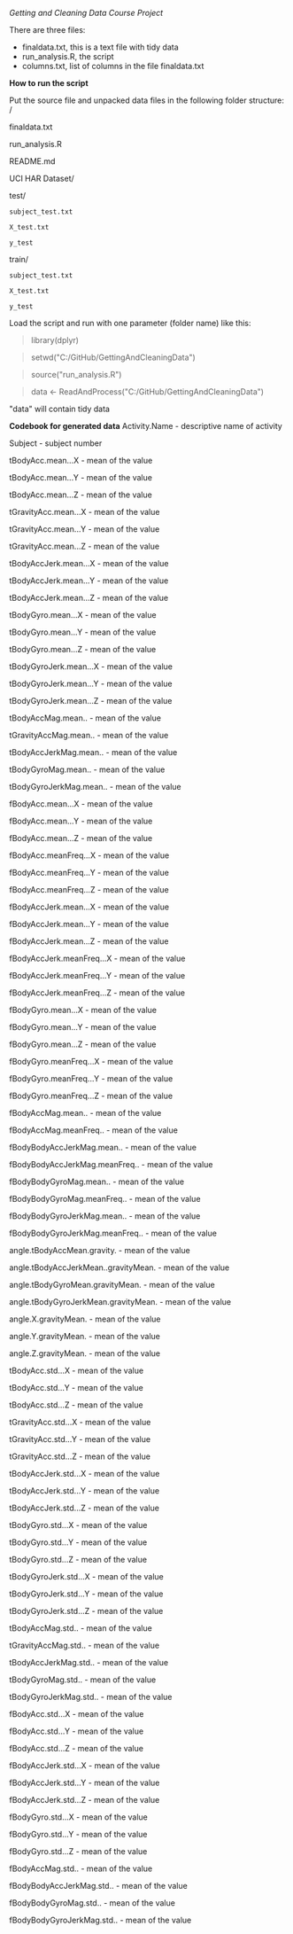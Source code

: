 *Getting and Cleaning Data Course Project*

There are three files:
- finaldata.txt, this is a text file with tidy data
- run_analysis.R, the script
- columns.txt, list of columns in the file finaldata.txt

**How to run the script**

Put the source file and unpacked data files in the following folder structure:
/

  finaldata.txt

  run_analysis.R
  
  README.md

  UCI HAR Dataset/

  test/

	subject_test.txt

	X_test.txt

	y_test

  train/

	subject_test.txt

	X_test.txt

	y_test

Load the script and run with one parameter (folder name) like this:

> library(dplyr)

> setwd("C:/GitHub/GettingAndCleaningData")

> source("run_analysis.R")

> data <- ReadAndProcess("C:/GitHub/GettingAndCleaningData")

"data" will contain tidy data

**Codebook for generated data**
Activity.Name - descriptive name of activity

Subject - subject number

tBodyAcc.mean...X - mean of the value

tBodyAcc.mean...Y - mean of the value


tBodyAcc.mean...Z - mean of the value

tGravityAcc.mean...X - mean of the value

tGravityAcc.mean...Y - mean of the value

tGravityAcc.mean...Z - mean of the value

tBodyAccJerk.mean...X - mean of the value

tBodyAccJerk.mean...Y - mean of the value

tBodyAccJerk.mean...Z - mean of the value

tBodyGyro.mean...X - mean of the value

tBodyGyro.mean...Y - mean of the value

tBodyGyro.mean...Z - mean of the value

tBodyGyroJerk.mean...X - mean of the value

tBodyGyroJerk.mean...Y - mean of the value

tBodyGyroJerk.mean...Z - mean of the value

tBodyAccMag.mean.. - mean of the value

tGravityAccMag.mean.. - mean of the value

tBodyAccJerkMag.mean.. - mean of the value

tBodyGyroMag.mean.. - mean of the value

tBodyGyroJerkMag.mean.. - mean of the value

fBodyAcc.mean...X - mean of the value

fBodyAcc.mean...Y - mean of the value

fBodyAcc.mean...Z - mean of the value

fBodyAcc.meanFreq...X - mean of the value

fBodyAcc.meanFreq...Y - mean of the value

fBodyAcc.meanFreq...Z - mean of the value

fBodyAccJerk.mean...X - mean of the value

fBodyAccJerk.mean...Y - mean of the value

fBodyAccJerk.mean...Z - mean of the value

fBodyAccJerk.meanFreq...X - mean of the value

fBodyAccJerk.meanFreq...Y - mean of the value

fBodyAccJerk.meanFreq...Z - mean of the value

fBodyGyro.mean...X - mean of the value

fBodyGyro.mean...Y - mean of the value

fBodyGyro.mean...Z - mean of the value

fBodyGyro.meanFreq...X - mean of the value

fBodyGyro.meanFreq...Y - mean of the value

fBodyGyro.meanFreq...Z - mean of the value

fBodyAccMag.mean.. - mean of the value

fBodyAccMag.meanFreq.. - mean of the value

fBodyBodyAccJerkMag.mean.. - mean of the value

fBodyBodyAccJerkMag.meanFreq.. - mean of the value

fBodyBodyGyroMag.mean.. - mean of the value

fBodyBodyGyroMag.meanFreq.. - mean of the value

fBodyBodyGyroJerkMag.mean.. - mean of the value

fBodyBodyGyroJerkMag.meanFreq.. - mean of the value

angle.tBodyAccMean.gravity. - mean of the value

angle.tBodyAccJerkMean..gravityMean. - mean of the value

angle.tBodyGyroMean.gravityMean. - mean of the value

angle.tBodyGyroJerkMean.gravityMean. - mean of the value

angle.X.gravityMean. - mean of the value

angle.Y.gravityMean. - mean of the value

angle.Z.gravityMean. - mean of the value

tBodyAcc.std...X - mean of the value

tBodyAcc.std...Y - mean of the value

tBodyAcc.std...Z - mean of the value

tGravityAcc.std...X - mean of the value

tGravityAcc.std...Y - mean of the value

tGravityAcc.std...Z - mean of the value

tBodyAccJerk.std...X - mean of the value

tBodyAccJerk.std...Y - mean of the value

tBodyAccJerk.std...Z - mean of the value

tBodyGyro.std...X - mean of the value


tBodyGyro.std...Y - mean of the value

tBodyGyro.std...Z - mean of the value

tBodyGyroJerk.std...X - mean of the value

tBodyGyroJerk.std...Y - mean of the value

tBodyGyroJerk.std...Z - mean of the value

tBodyAccMag.std.. - mean of the value

tGravityAccMag.std.. - mean of the value

tBodyAccJerkMag.std.. - mean of the value

tBodyGyroMag.std.. - mean of the value

tBodyGyroJerkMag.std.. - mean of the value

fBodyAcc.std...X - mean of the value

fBodyAcc.std...Y - mean of the value

fBodyAcc.std...Z - mean of the value

fBodyAccJerk.std...X - mean of the value

fBodyAccJerk.std...Y - mean of the value

fBodyAccJerk.std...Z - mean of the value

fBodyGyro.std...X - mean of the value

fBodyGyro.std...Y - mean of the value

fBodyGyro.std...Z - mean of the value

fBodyAccMag.std.. - mean of the value

fBodyBodyAccJerkMag.std.. - mean of the value

fBodyBodyGyroMag.std.. - mean of the value

fBodyBodyGyroJerkMag.std.. - mean of the value
